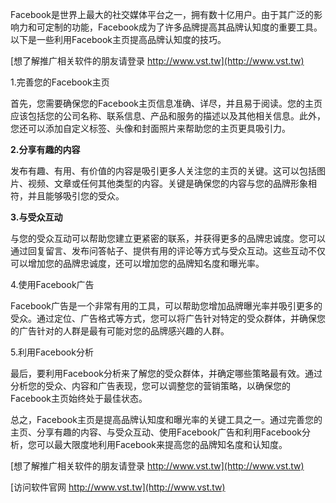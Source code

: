 Facebook是世界上最大的社交媒体平台之一，拥有数十亿用户。由于其广泛的影响力和可定制的功能，Facebook成为了许多品牌提高其品牌认知度的重要工具。以下是一些利用Facebook主页提高品牌认知度的技巧。

[想了解推广相关软件的朋友请登录 http://www.vst.tw](http://www.vst.tw)

1.完善您的Facebook主页

首先，您需要确保您的Facebook主页信息准确、详尽，并且易于阅读。您的主页应该包括您的公司名称、联系信息、产品和服务的描述以及其他相关信息。此外，您还可以添加自定义标签、头像和封面照片来帮助您的主页更具吸引力。

**2.分享有趣的内容**

发布有趣、有用、有价值的内容是吸引更多人关注您的主页的关键。这可以包括图片、视频、文章或任何其他类型的内容。关键是确保您的内容与您的品牌形象相符，并且能够吸引您的受众。

**3.与受众互动**

与您的受众互动可以帮助您建立更紧密的联系，并获得更多的品牌忠诚度。您可以通过回复留言、发布问答帖子、提供有用的评论等方式与受众互动。这些互动不仅可以增加您的品牌忠诚度，还可以增加您的品牌知名度和曝光率。

4.使用Facebook广告

Facebook广告是一个非常有用的工具，可以帮助您增加品牌曝光率并吸引更多的受众。通过定位、广告格式等方式，您可以将广告针对特定的受众群体，并确保您的广告针对的人群是最有可能对您的品牌感兴趣的人群。

5.利用Facebook分析

最后，要利用Facebook分析来了解您的受众群体，并确定哪些策略最有效。通过分析您的受众、内容和广告表现，您可以调整您的营销策略，以确保您的Facebook主页始终处于最佳状态。

总之，Facebook主页是提高品牌认知度和曝光率的关键工具之一。通过完善您的主页、分享有趣的内容、与受众互动、使用Facebook广告和利用Facebook分析，您可以最大限度地利用Facebook来提高您的品牌知名度和认知度。

[想了解推广相关软件的朋友请登录 http://www.vst.tw](http://www.vst.tw)


[访问软件官网 http://www.vst.tw](http://www.vst.tw)
